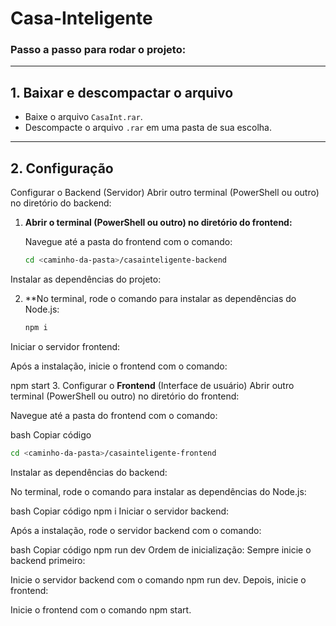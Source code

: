 # Casa-Inteligente

### Passo a passo para rodar o projeto:

---

## 1. Baixar e descompactar o arquivo

- Baixe o arquivo `CasaInt.rar`.
- Descompacte o arquivo `.rar` em uma pasta de sua escolha.

---

## 2. Configuração
Configurar o Backend (Servidor)
Abrir outro terminal (PowerShell ou outro) no diretório do backend:

1. **Abrir o terminal (PowerShell ou outro) no diretório do frontend:**

   Navegue até a pasta do frontend com o comando:

   ```bash
   cd <caminho-da-pasta>/casainteligente-backend

Instalar as dependências do projeto:

2. **No terminal, rode o comando para instalar as dependências do Node.js:
   ```bash
   npm i

Iniciar o servidor frontend:

Após a instalação, inicie o frontend com o comando:

npm start
3.  Configurar o **Frontend** (Interface de usuário)
Abrir outro terminal (PowerShell ou outro) no diretório do frontend:

Navegue até a pasta do frontend com o comando:

bash
Copiar código
   ```bash
   cd <caminho-da-pasta>/casainteligente-frontend
```

Instalar as dependências do backend:

No terminal, rode o comando para instalar as dependências do Node.js:

bash
Copiar código
npm i
Iniciar o servidor backend:

Após a instalação, rode o servidor backend com o comando:

bash
Copiar código
npm run dev
Ordem de inicialização:
Sempre inicie o backend primeiro:

Inicie o servidor backend com o comando npm run dev.
Depois, inicie o frontend:

Inicie o frontend com o comando npm start.

